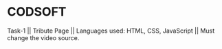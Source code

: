 # CODSOFT
Task-1 || 
Tribute Page || 
Languages used: HTML, CSS, JavaScript ||
Must change the video source. 
